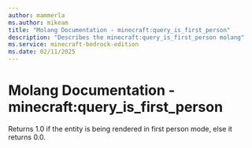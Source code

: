 ```yaml
---
author: mammerla
ms.author: mikeam
title: "Molang Documentation - minecraft:query_is_first_person"
description: "Describes the minecraft:query_is_first_person molang"
ms.service: minecraft-bedrock-edition
ms.date: 02/11/2025 
---
```


# Molang Documentation - minecraft:query_is_first_person

Returns 1.0 if the entity is being rendered in first person mode, else it returns 0.0.

